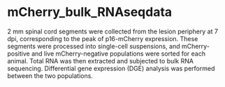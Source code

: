 # mCherry_bulk_RNAseqdata

2 mm spinal cord segments were collected from the lesion periphery at 7 dpi, corresponding to the peak of p16-mCherry expression. 
These segments were processed into single-cell suspensions, and mCherry-positive and live mCherry-negative populations were sorted for each animal. 
Total RNA was then extracted and subjected to bulk RNA sequencing. 
Differential gene expression (DGE) analysis was performed between the two populations.
